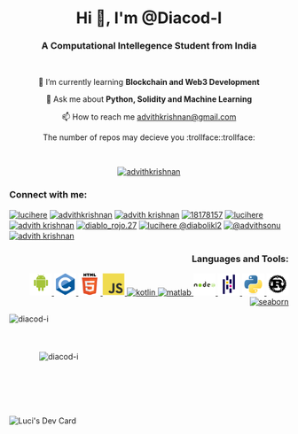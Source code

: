 <h1 align="center">Hi 👋, I'm @Diacod-I</h1>
<h3 align="center">A Computational Intellegence Student from India</h3><br>


<p align="center">🌱 I’m currently learning <b>Blockchain and Web3 Development</b></p>

<p align="center">💬 Ask me about <b>Python, Solidity and Machine Learning</b></p>

<p align="center">📫 How to reach me <a href="mailto:advithkrishnan@gmail.com">advithkrishnan@gmail.com</a></p>

<p align="center">The number of repos may decieve you :trollface::trollface:</p><br>
<p align="center"> <a href="https://twitter.com/advithkrishnan" target="blank"><img src="https://img.shields.io/twitter/follow/advithkrishnan?logo=twitter&style=for-the-badge" alt="advithkrishnan" /></a> </p>


<h3 align="left">
Connect with me:</h3>
<p align="left">
<a href="https://dev.to/lucihere" target="blank"><img align="center" src="https://raw.githubusercontent.com/rahuldkjain/github-profile-readme-generator/master/src/images/icons/Social/devto.svg" alt="lucihere" height="30" width="40" /></a>
<a href="https://twitter.com/advithkrishnan" target="blank"><img align="center" src="https://raw.githubusercontent.com/rahuldkjain/github-profile-readme-generator/master/src/images/icons/Social/twitter.svg" alt="advithkrishnan" height="30" width="40" /></a>
<a href="https://linkedin.com/in/advith krishnan" target="blank"><img align="center" src="https://raw.githubusercontent.com/rahuldkjain/github-profile-readme-generator/master/src/images/icons/Social/linked-in-alt.svg" alt="advith krishnan" height="30" width="40" /></a>
<a href="https://stackoverflow.com/users/18178157" target="blank"><img align="center" src="https://raw.githubusercontent.com/rahuldkjain/github-profile-readme-generator/master/src/images/icons/Social/stack-overflow.svg" alt="18178157" height="30" width="40" /></a>
<a href="https://kaggle.com/lucihere" target="blank"><img align="center" src="https://raw.githubusercontent.com/rahuldkjain/github-profile-readme-generator/master/src/images/icons/Social/kaggle.svg" alt="lucihere" height="30" width="40" /></a>
<a href="https://fb.com/advith krishnan" target="blank"><img align="center" src="https://raw.githubusercontent.com/rahuldkjain/github-profile-readme-generator/master/src/images/icons/Social/facebook.svg" alt="advith krishnan" height="30" width="40" /></a>
<a href="https://instagram.com/diablo_rojo.27" target="blank"><img align="center" src="https://raw.githubusercontent.com/rahuldkjain/github-profile-readme-generator/master/src/images/icons/Social/instagram.svg" alt="diablo_rojo.27" height="30" width="40" /></a>
<a href="https://hashnode.com/lucihere @diabolikl2" target="blank"><img align="center" src="https://raw.githubusercontent.com/rahuldkjain/github-profile-readme-generator/master/src/images/icons/Social/hashnode.svg" alt="lucihere @diabolikl2" height="30" width="40" /></a>
<a href="https://medium.com/@advithsonu" target="blank"><img align="center" src="https://raw.githubusercontent.com/rahuldkjain/github-profile-readme-generator/master/src/images/icons/Social/medium.svg" alt="@advithsonu" height="30" width="40" /></a>
<a href="https://www.hackerrank.com/advith krishnan" target="blank"><img align="center" src="https://raw.githubusercontent.com/rahuldkjain/github-profile-readme-generator/master/src/images/icons/Social/hackerrank.svg" alt="advith krishnan" height="30" width="40" /></a>
</p>

<h3 align="right">Languages and Tools:</h3>
<p align="right"> <a href="https://developer.android.com" target="_blank" rel="noreferrer"> <img src="https://raw.githubusercontent.com/devicons/devicon/master/icons/android/android-original-wordmark.svg" alt="android" width="40" height="40"/> </a> <a href="https://www.cprogramming.com/" target="_blank" rel="noreferrer"> <img src="https://raw.githubusercontent.com/devicons/devicon/master/icons/c/c-original.svg" alt="c" width="40" height="40"/> </a> <a href="https://www.w3.org/html/" target="_blank" rel="noreferrer"> <img src="https://raw.githubusercontent.com/devicons/devicon/master/icons/html5/html5-original-wordmark.svg" alt="html5" width="40" height="40"/> </a> <a href="https://developer.mozilla.org/en-US/docs/Web/JavaScript" target="_blank" rel="noreferrer"> <img src="https://raw.githubusercontent.com/devicons/devicon/master/icons/javascript/javascript-original.svg" alt="javascript" width="40" height="40"/> </a> <a href="https://kotlinlang.org" target="_blank" rel="noreferrer"> <img src="https://www.vectorlogo.zone/logos/kotlinlang/kotlinlang-icon.svg" alt="kotlin" width="40" height="40"/> </a> <a href="https://www.mathworks.com/" target="_blank" rel="noreferrer"> <img src="https://upload.wikimedia.org/wikipedia/commons/2/21/Matlab_Logo.png" alt="matlab" width="40" height="40"/> </a> <a href="https://nodejs.org" target="_blank" rel="noreferrer"> <img src="https://raw.githubusercontent.com/devicons/devicon/master/icons/nodejs/nodejs-original-wordmark.svg" alt="nodejs" width="40" height="40"/> </a> <a href="https://pandas.pydata.org/" target="_blank" rel="noreferrer"> <img src="https://raw.githubusercontent.com/devicons/devicon/2ae2a900d2f041da66e950e4d48052658d850630/icons/pandas/pandas-original.svg" alt="pandas" width="40" height="40"/> </a> <a href="https://www.python.org" target="_blank" rel="noreferrer"> <img src="https://raw.githubusercontent.com/devicons/devicon/master/icons/python/python-original.svg" alt="python" width="40" height="40"/> </a> <a href="https://www.rust-lang.org" target="_blank" rel="noreferrer"> <img src="https://raw.githubusercontent.com/devicons/devicon/master/icons/rust/rust-plain.svg" alt="rust" width="40" height="40"/> </a> <a href="https://seaborn.pydata.org/" target="_blank" rel="noreferrer"> <img src="https://seaborn.pydata.org/_images/logo-mark-lightbg.svg" alt="seaborn" width="40" height="40"/> </a> </p>





<img align="left" src="https://github-readme-stats.vercel.app/api/top-langs?username=diacod-i&show_icons=true&locale=en&layout=compact" alt="diacod-i" />
<br><br><br><br>
<img align="right" src="https://github-readme-streak-stats.herokuapp.com/?user=diacod-i&" width="450" alt="diacod-i" />

<!---
Diacod-I/Diacod-I is a ✨ special ✨ repository because its `README.md` (this file) appears on your GitHub profile.
You can click the Preview link to take a look at your changes.
--->
<br><br><br><br><br><br>
<a href="https://app.daily.dev/LuciHere"><img align="left" src="https://api.daily.dev/devcards/c8393b725a15463d8b23d736b3f62d0d.png?r=tub" height="350" alt="Luci's Dev Card"/></a>

